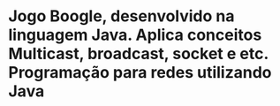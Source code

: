  # Jogo Boogle, desenvolvido na linguagem Java. Aplica conceitos Multicast, broadcast, socket e etc. Programação para redes utilizando Java
